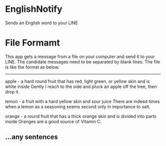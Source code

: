 # EnglishNotify
Sends an English word to your LINE

# File Formamt
This app gets a message from a file on your computer and send it to your LINE.
The candidate messages need to be separated by blank lines.
The file is like the format as below.

-----------------------------------------------------------------------------------------
apple - a hard round fruit that has red, light green, or yellow skin and is white inside
Gently I reach to the side and pluck an apple off the tree, then drop it.

lemon - a fruit with a hard yellow skin and sour juice
There are indeed times when a lemon as a seasoning seems second only in importance to salt.

orange - a round fruit that has a thick orange skin and is divided into parts inside
Oranges are a good source of Vitamin C.

...any sentences
-----------------------------------------------------------------------------------------
